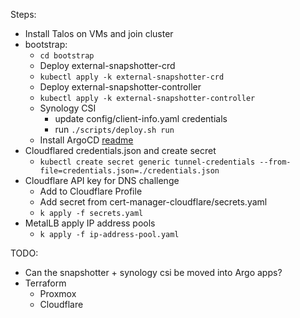 Steps:

- Install Talos on VMs and join cluster
- bootstrap:
    - `cd bootstrap`
    - Deploy external-snapshotter-crd
    - `kubectl apply -k external-snapshotter-crd`
    - Deploy external-snapshotter-controller
    - `kubectl apply -k external-snapshotter-controller`
    - Synology CSI
        - update config/client-info.yaml credentials
        - run `./scripts/deploy.sh run`
    - Install ArgoCD [readme](./bootstrap/argocd/readme.md)
- Cloudflared credentials.json and create secret
    - `kubectl create secret generic tunnel-credentials --from-file=credentials.json=./credentials.json`
- Cloudflare API key for DNS challenge
  - Add to Cloudflare Profile
  - Add secret from cert-manager-cloudflare/secrets.yaml
  - `k apply -f secrets.yaml`
- MetalLB apply IP address pools
  - `k apply -f ip-address-pool.yaml`

TODO:
- Can the snapshotter + synology csi be moved into Argo apps?
- Terraform
  - Proxmox
  - Cloudflare

